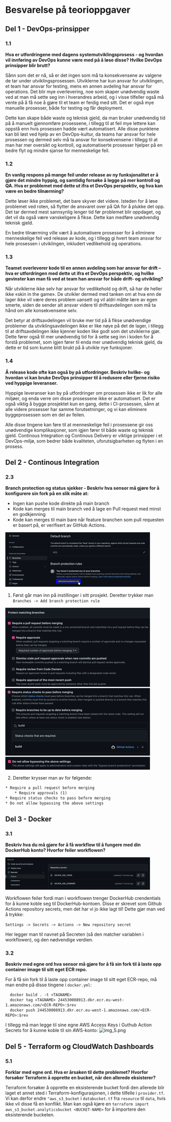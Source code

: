 # Besvarelse på teorioppgaver

## Del 1 - DevOps-prinsipper
### 1.1
**Hva er utfordringene med dagens systemutviklingsprosess - og hvordan vil innføring av DevOps kunne være med på å løse disse? Hvilke DevOps prinsipper blir brutt?**

Sånn som det er nå, så er det ingen som må ta konsekvensene av valgene de tar under utviklingsprosessen. Utviklerne har kun ansvar for utviklingen, et team har ansvar for testing, mens en annen avdeling har ansvar for operations. Det blir mye overlevering, noe som skaper unødvendig waste ved at man må sette seg inn i hverandres arbeid, og i visse tilfeller også må vente på å få noe å gjøre til et team er ferdig med sitt. Det er også mye manuelle prosesser, både for testing og får deployment. 

Dette kan skape både waste og teknisk gjeld, da man bruker unødvendig tid på å manuelt gjennomføre prosessene, i tillegg til at feil mye lettere kan oppstå enn hvis prosessen hadde vært automatisert. Alle disse punktene kan bli løst ved hjelp av en DevOps-kultur, da teams har ansvar for hele prosessen og dermed selv må ta ansvar for konsekvensene i tillegg til at man har mer oversikt og kontroll, og automatiserte prosesser hjelper på en bedre flyt og mindre sjanse for menneskelige feil.

### 1.2
**En vanlig respons på mange feil under release av ny funksjonalitet er å gjøre det mindre hyppig, og samtidig forsøke å legge på mer kontroll og QA. Hva er problemet med dette ut ifra et DevOps perspektiv, og hva kan være en bedre tilnærming?**

Dette løser ikke problemet, det bare skyver det videre. Isteden for å løse problemet ved roten, så flytter de ansvaret over på QA for å plukke det opp. Det tar dermed mest sannsynlig lenger tid før problemet blir oppdaget, og det vil da også være vanskeligere å fikse. Dette kan medføre unødvendig teknisk gjeld. 

En bedre tilnærming ville vært å automatisere prosesser for å eliminere menneskelige feil ved release av kode, og i tillegg gi hvert team ansvar for hele prosessen i utviklingen, inkludert vedlikehold og operations.

### 1.3
**Teamet overleverer kode til en annen avdeling som har ansvar for drift – hva er utfordringen med dette ut ifra et DevOps perspektiv, og hvilke gevinster kan man få ved at team han ansvar for både drift- og utvikling?**

Når utviklerne ikke selv har ansvar for vedlikehold og drift, så har de heller ikke «skin in the game». De utvikler dermed med tanken om at hva enn de lager ikke vil være deres problem uansett og vil aldri måtte lære av egen smerte, siden de sender alt ansvar videre til driftsavdelingen som må ta hånd om alle konsekvensene selv. 

Det betyr at driftsavdelingen vil bruke mer tid på å fikse unødvendige problemer da utviklingsavdelingen ikke er like nøye på det de lager, i tillegg til at driftsavdelingen ikke kjenner koden like godt som det utviklerne gjør. Dette fører også til mer unødvendig tid for å sette seg inn i koden for å forstå problemet, som igjen fører til enda mer unødvendig teknisk gjeld, da dette er tid som kunne blitt brukt på å utvikle nye funksjoner.

### 1.4
**Å release kode ofte kan også by på utfordringer. Beskriv hvilke- og hvordan vi kan bruke DevOps prinsipper til å redusere eller fjerne risiko ved hyppige leveranser.**

Hyppige leveranser kan by på utfordringer om prosessen ikke er lik for alle miljøer, og enda verre om disse prosessene ikke er automatisert. Det er også viktig å bygge prosjektet kun en gang, dette i CI-prosessen, sånn at alle videre prosesser har samme forutsetninger, og vi kan eliminere byggeprosessen som en del av feilen. 

Alle disse tingene kan føre til at menneskelige feil i prosessene gir oss unødvendige komplikasjoner, som igjen fører til både waste og teknisk gjeld. Continous Integration og Continous Delivery er viktige prinsipper i et DevOps-miljø, som bedrer både kvaliteten, uforutsigbarheten og flyten i en prosess.

## Del 2 - Continous Integration
### 2.3
**Branch protection og status sjekker - Beskriv hva sensor må gjøre for å konfigurere sin fork på en slik måte at:**
- Ingen kan pushe kode direkte på main branch
- Kode kan merges til main branch ved å lage en Pull request med minst en godkjenning
- Kode kan merges til main bare når feature branchen som pull requesten er basert på, er verifisert av GitHub Actions.

![img.png](images/img.png)

1. Først går man inn på instillinger i sitt prosjekt. Deretter trykker man ```Branches -> Add branch protection rule```

![img_1.png](images/img_1.png)
![img_2.png](images/img_2.png)
![img_3.png](images/img_3.png)

2. Deretter krysser man av for følgende:
```
* Require a pull request before merging
    * Require approvals (1)
* Require status checks to pass before merging
* Do not allow bypassing the above settings
```
## Del 3 - Docker
### 3.1
**Beskriv hva du må gjøre for å få workflow til å fungere med din DockerHub konto? Hvorfor feiler workflowen?**

![img_4.png](images/img_4.png)

Workflowen feiler fordi man i workflowen trenger DockerHub crendentials for å kunne koble seg til DockerHub-kontoen. Disse er skrevet som Github Actions repository secrets, men det har vi jo ikke lagt til!
Dette gjør man ved å trykke:

```Settings -> Secrets -> Actions -> New repository secret```

Her legger man til navnet på Secreten (så den matcher variablen i workflowen), og den nødvendige verdien.

### 3.2
**Beskriv med egne ord hva sensor må gjøre for å få sin fork til å laste opp container image til sitt eget ECR repo.**

For å få sin fork til å laste opp container image til sitt eget ECR-repo, må man endre på disse tingene i ```docker.yml```:
```
  docker build . -t <TAGNAME>
  docker tag <TAGNAME> 244530008913.dkr.ecr.eu-west-1.amazonaws.com/<ECR-REPO>:$rev
  docker push 244530008913.dkr.ecr.eu-west-1.amazonaws.com/<ECR-REPO>:$rev
```

I tillegg må man legge til sine egne AWS Access Keys i Guthub Action Secrets for å kunne koble til sin AWS-konto:
![img_5.png](images/img_5.png)

## Del 5 - Terraform og CloudWatch Dashboards
### 5.1
**Forklar med egne ord. Hva er årsaken til dette problemet? Hvorfor forsøker Terraform å opprette en bucket, når den allerede eksisterer?**

Terraform forsøker å opprette en eksisterende bucket fordi den allerede blir laget et annet sted i Terraform-konfigurasjonen,
i dette tilfelle i ```provider.tf```. Vi kan derfor endre ```"aws_s3_bucket``` i ```databucket.tf``` fra ```resource``` til ```data```, hvis ikke 
vil disse få en konflikt. Man kan også kjøre en ```terraform import aws_s3_bucket.analyticsbucket <BUCKET-NAME>``` for å importere den eksisterende bucketen.